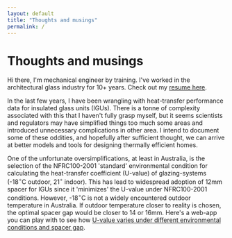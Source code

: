 ```yaml
---
layout: default
title: "Thoughts and musings"
permalink: /
---
```


# Thoughts and musings

Hi there, I'm mechanical engineer by training. I've worked in the architectural glass industry for 10+ years. Check out my [resume here](./resume).

In the last few years, I have been wrangling with heat-transfer performance data for insulated glass units (IGUs). There is a tonne of complexity associated with this that I haven't fully grasp myself, but it seems scientists and regulators may have simplified things too much some areas and introduced unnecessary complications in other area. I intend to document some of these oddities, and hopefully after sufficient thought, we can arrive at better models and tools for designing thermally efficient homes.

One of the unfortunate oversimplifications, at least in Australia, is the selection of the NFRC100-2001 'standard' environmental condition for calculating the heat-transfer coefficient (U-value) of glazing-systems (-18$^\circ$C outdoor, 21$^\circ$ indoor). This has lead to widespread adoption of 12mm spacer for IGUs since it 'minimizes' the U-value under NFRC100-2001 conditions. However, -18$^\circ$C is not a widely encountered outdoor temperature in Australia. If outdoor temperature closer to reality is chosen, the optimal spacer gap would be closer to 14 or 16mm. Here's a web-app you can play with to see how [U-value varies under different environmental conditions and spacer gap](./igu_env_condition).